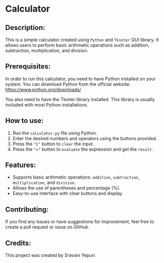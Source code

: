 # Calculator
## Description:
This is a simple calculator created using `Python` and `Tkinter` GUI library. It allows users to perform basic arithmetic operations such as addition, subtraction, multiplication, and division.

## Prerequisites:
In order to run this calculator, you need to have Python installed on your system. You can download Python from the official website: https://www.python.org/downloads/

You also need to have the Tkinter library installed. This library is usually included with most Python installations.

## How to use:
1. Run the `calculator.py` file using Python.
2. Enter the desired numbers and operators using the buttons provided.
3. Press the `"C"` button to `clear` the input.
4. Press the `"="` button to `evaluate` the expression and get the `result`.

## Features:
- Supports basic arithmetic operations: `addition`, `subtraction`, `multiplication`, and `division`.
- Allows the use of parentheses and percentage (%).
- Easy-to-use interface with clear buttons and display.

## Contributing:
If you find any issues or have suggestions for improvement, feel free to create a pull request or issue on GitHub.

## Credits:
This project was created by Sravani Yepuri.
